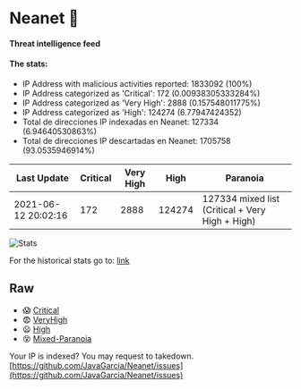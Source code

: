 # Neanet :hocho:
#### Threat intelligence feed
#### The stats:

- IP Address with malicious activities reported: 1833092 (100%)
- IP Address categorized as 'Critical':  172 (0.00938305333284%)
- IP Address categorized as 'Very High':  2888 (0.157548011775%)
- IP Address categorized as 'High':  124274 (6.77947424352)
- Total de direcciones IP indexadas en Neanet:  127334 (6.94640530863%)
- Total de direcciones IP descartadas en Neanet:  1705758 (93.0535946914%)

| Last Update | Critical | Very High | High | Paranoia |
| --- | --- | --- | --- | --- |
| 2021-06-12 20:02:16 | 172 | 2888 | 124274 | 127334 mixed list (Critical + Very High + High)|

![Stats](https://docs.google.com/spreadsheets/d/e/2PACX-1vSnaNMIXVabIpDJjufMlzH7poXnshF3mgd8Is1g9ytUEzVsP5my4Trn8f-xkoLLQ38xpL3HtmUexLo6/pubchart?oid=501124687&format=image)

For the historical stats go to: [link](/stats.csv)
## Raw
- :scream: [Critical](https://raw.githubusercontent.com/JavaGarcia/Neanet/master/blacklists/neanet_critical.txt)
- :fearful: [VeryHigh](https://raw.githubusercontent.com/JavaGarcia/Neanet/master/blacklists/neanet_veryHigh.txtt)
- :frowning: [High](https://raw.githubusercontent.com/JavaGarcia/Neanet/master/blacklists/neanet_high.txt)
- :dizzy_face: [Mixed-Paranoia](https://raw.githubusercontent.com/JavaGarcia/Neanet/master/blacklists/neanet_all.txt)


Your IP is indexed? You may request to takedown. [https://github.com/JavaGarcia/Neanet/issues](https://github.com/JavaGarcia/Neanet/issues)







































































































































































































































































































































































































































































































































































































































































































































































































































































































































































































































































































































































































































































































































































































































































































































































































































































































































































































































































































































































































































































































































































































































































































































































































































































































































































































































































































































































































































































































































































































































































































































































































































































































































































































































































































































































































































































































































































































































































































































































































































































































































































































































































































































































































































































































































































































































































































































































































































































































































































































































































































































































































































































































































































































































































































































































































































































































































































































































































































































































































































































































































































































































































































































































































































































































































































































































































































































































































































































































































































































































































































































































